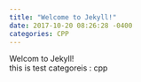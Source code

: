 ```yaml
---
title: "Welcome to Jekyll!"
date: 2017-10-20 08:26:28 -0400
categories: CPP
---
```


Welcom to Jekyll!  
this is test
categoreis : cpp
